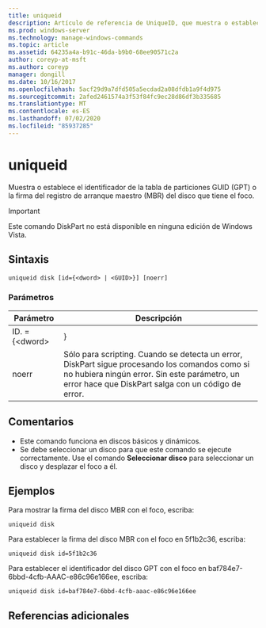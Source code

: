 ```yaml
---
title: uniqueid
description: Artículo de referencia de UniqueID, que muestra o establece el identificador de la tabla de particiones GUID (GPT) o la firma del registro de arranque maestro (MBR) del disco que tiene el foco.
ms.prod: windows-server
ms.technology: manage-windows-commands
ms.topic: article
ms.assetid: 64235a4a-b91c-46da-b9b0-68ee90571c2a
author: coreyp-at-msft
ms.author: coreyp
manager: dongill
ms.date: 10/16/2017
ms.openlocfilehash: 5acf29d9a7dfd505a5ecdad2a08dfdb1a9f4d975
ms.sourcegitcommit: 2afed2461574a3f53f84fc9ec28d86df3b335685
ms.translationtype: MT
ms.contentlocale: es-ES
ms.lasthandoff: 07/02/2020
ms.locfileid: "85937285"
---
```

# <a name="uniqueid"></a>uniqueid

Muestra o establece el identificador de la tabla de particiones GUID (GPT) o la firma del registro de arranque maestro (MBR) del disco que tiene el foco.

> [!IMPORTANT]
> Este comando DiskPart no está disponible en ninguna edición de Windows Vista.

## <a name="syntax"></a>Sintaxis

```
uniqueid disk [id={<dword> | <GUID>}] [noerr]
```

### <a name="parameters"></a>Parámetros

|  Parámetro   |                                                                                             Descripción                                                                                              |
|--------------|------------------------------------------------------------------------------------------------------------------------------------------------------------------------------------------------------|
| ID. = {\<dword> |                                                                                               <GUID>}                                                                                                |
|    noerr     | Sólo para scripting. Cuando se detecta un error, DiskPart sigue procesando los comandos como si no hubiera ningún error. Sin este parámetro, un error hace que DiskPart salga con un código de error. |

## <a name="remarks"></a>Comentarios

-   Este comando funciona en discos básicos y dinámicos.
-   Se debe seleccionar un disco para que este comando se ejecute correctamente. Use el comando **Seleccionar disco** para seleccionar un disco y desplazar el foco a él.

## <a name="examples"></a>Ejemplos

Para mostrar la firma del disco MBR con el foco, escriba:
```
uniqueid disk
```
Para establecer la firma del disco MBR con el foco en 5f1b2c36, escriba:
```
uniqueid disk id=5f1b2c36
```
Para establecer el identificador del disco GPT con el foco en baf784e7-6bbd-4cfb-AAAC-e86c96e166ee, escriba:
```
uniqueid disk id=baf784e7-6bbd-4cfb-aaac-e86c96e166ee
```

## <a name="additional-references"></a>Referencias adicionales

